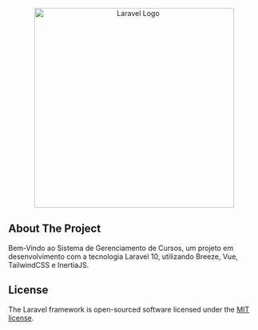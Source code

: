 <p align="center"><a href="https://laravel.com" target="_blank"><img src="https://raw.githubusercontent.com/laravel/art/master/logo-lockup/5%20SVG/2%20CMYK/1%20Full%20Color/laravel-logolockup-cmyk-red.svg" width="400" alt="Laravel Logo"></a></p>


## About The Project
Bem-Vindo ao Sistema de Gerenciamento de Cursos, um projeto em desenvolvimento com a tecnologia Laravel 10, utilizando Breeze, Vue, TailwindCSS e InertiaJS.


## License
 
The Laravel framework is open-sourced software licensed under the [MIT license](https://opensource.org/licenses/MIT).
